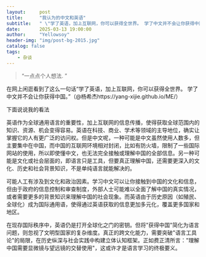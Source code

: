 ```yaml
---
layout:     post
title:      "我认为的中文和英语"
subtitle:   " \"学了英语，加上互联网，你可以获得全世界。 学了中文并不会让你获得中国。\""
date:       2025-03-13 19:00:00
author:     "Yellowsoy"
header-img: "img/post-bg-2015.jpg"
catalog: false
tags:
    - 杂谈
---
```


> “一点点个人想法. ”


在网上闲逛看到了这么一句话“学了英语，加上互联网，你可以获得全世界。 学了中文并不会让你获得中国。”（@杨希杰https://yang-xijie.github.io/ME/）

下面说说我的看法

英语作为全球通用语言的重要性，加上互联网的信息传播，使得获取全球范围内的知识、资源、机会变得容易。英语在科技、商业、学术等领域的主导地位，确实让掌握它的人有更广泛的访问权。但是中文呢，一种可能是中文虽然使用人数多，但主要集中在中国，而中国的互联网环境相对封闭，比如有防火墙，限制了一些国际网站的使用，所以即使懂中文，也无法完全接触或理解中国的全部信息。另一种可能是文化或社会层面的，即语言只是工具，但要真正理解中国，还需要更深入的文化、历史和社会背景知识，不是单纯语言就能解决的。

可能人工有涉及到文化和政治因素。学习中文可以让你接触到中国的文化和信息，但由于政府的信息控制和审查制度，外部人士可能难以全面了解中国的真实情况，或者需要更多的背景知识来理解中国的社会现象。而英语由于历史原因（如殖民、全球化）成为国际通用语，使得通过英语获取的信息更加多元化，覆盖更多国家和地区。

在现存国际秩序中，英语仍是打开全球化之门的密钥。但将"获得中国"简化为语言问题，则忽视了文明型国家的复杂维度。真正的跨文化能力，需要突破"语言工具论"的局限，在历史纵深与社会实践中构建立体认知框架。正如费正清所言："理解中国需要显微镜与望远镜的交替使用"，这或许才是语言学习的终极要义。




